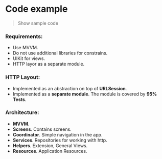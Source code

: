 # Code example

> Show sample code 

### Requirements:
- Use MVVM.
- Do not use additional libraries for constrains.
- UIKit for views.
- HTTP layor as a separate module.

### HTTP Layout:
- Implemented as an abstraction on top of **URLSession**.
- Implemented as a **separate module**. The module is covered by **95% Tests**.

### Architecture:
- **MVVM**.
- **Screens**. Contains screens.
- **Coordinator**. Simple navigation in the app.
- **Services**. Repositories for working with http.
- **Helpers**. Extension, General Views.
- **Resources**. Application Resources.

